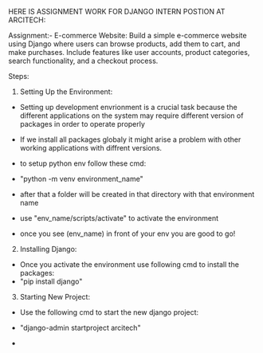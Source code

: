 HERE IS ASSIGNMENT WORK FOR DJANGO INTERN POSTION AT ARCITECH:

Assignment:-
E-commerce Website: Build a simple e-commerce website using Django where users can browse products, add them to cart, and make purchases.
Include features like user accounts, product categories, search functionality, and a checkout process.


Steps:
1. Setting Up the Environment:
- Setting up development envrionment is a crucial task because the different applications on the system may require different version of packages in order to operate properly
- If we install all packages globaly it might arise a problem with other working applications with diffrent versions.

- to setup python env follow these cmd:
- "python -m venv environment_name"
- after that a folder will be created in that directory with that environment name
- use "env_name/scripts/activate" to activate the environment
- once you see (env_name) in front of your env you are good to go!

2. Installing Django:
- Once you activate the environment use following cmd to install the packages:
- "pip install django"

3. Starting New Project:
- Use the following cmd to start the new django project:
- "django-admin startproject arcitech"

- 
